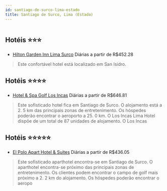 ```yaml
---
id: santiago-de-surco-lima-estado
title: Santiago de Surco, Lima (Estado)
---
```


<center><img src="http://photos.hotelbeds.com/giata/60/605501/605501a_hb_a_005.jpg" alt="" /></center>


## Hotéis ⭐️⭐️⭐️

-    [Hilton Garden Inn Lima Surco](https://www.hurb.com/aud/https://www.hurb.com/hoteis/santiago-de-surco/hilton-garden-inn-lima-surco-JNP-JP02085W?cmp=18055) Diárias a partir de R$452.28
   > Este confortável hotel está localizado em San Isidro. 

## Hotéis ⭐️⭐️⭐️⭐️

-    [Hotel & Spa Golf Los Incas](https://www.hurb.com/aud/https://www.hurb.com/hoteis/santiago-de-surco/hotel-spa-golf-los-incas-JNP-JP905196?cmp=18055) Diárias a partir de R$646.81
   > Este sofisticado hotel fica em Santiago de Surco. O alojamento está a 2. 5 km das principais zonas de entretenimento. Os hóspedes poderão encontrar o aeroporto a 25. 0 km. O Los Incas Lima Hotel dispõe de um total de 87 unidades de alojamento. O Los Incas

## Hotéis ⭐️⭐️⭐️⭐️⭐️

-    [El Polo Apart Hotel & Suites](https://www.hurb.com/aud/https://www.hurb.com/hoteis/santiago-de-surco/el-polo-apart-hotel-suites-JNP-JP641323?cmp=18055) Diárias a partir de R$436.05
   > Este sofisticado aparthotel encontra-se em Santiago de Surco. O aparthotel encontra-se próximo das principais zonas de entretenimento. Os clientes podem encontrar o campo de golf mais próximo a 2. 2 km do alojamento. Os hóspedes poderão encontrar o aeropo
